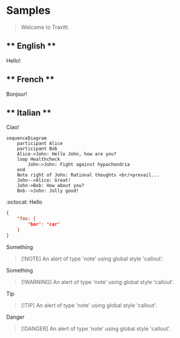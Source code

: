 <!-- markdownlint-disable MD037 -->

# Samples

> Welcome to Traxitt.

<!-- tabs:start -->

## ** English **

Hello!

## ** French **

Bonjour!

## ** Italian **

Ciao!

<!-- tabs:end -->

```mermaid
sequenceDiagram
    participant Alice
    participant Bob
    Alice->John: Hello John, how are you?
    loop Healthcheck
        John->John: Fight against hypochondria
    end
    Note right of John: Rational thoughts <br/>prevail...
    John-->Alice: Great!
    John->Bob: How about you?
    Bob-->John: Jolly good!
```

:octocat: Hello

```json
{
    "foo: {
        "bar": "car"
    }
}
```

Something

> [!NOTE] An alert of type 'note' using global style 'callout'.

Something

> [!WARNING] An alert of type 'note' using global style 'callout'.

Tip

> [!TIP] An alert of type 'note' using global style 'callout'.

Danger

> [!DANGER] An alert of type 'note' using global style 'callout'.
